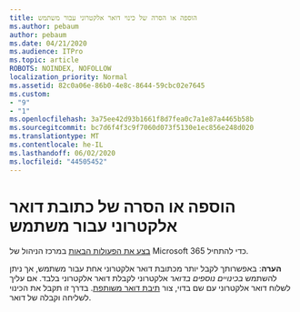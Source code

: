 ```yaml
---
title: הוספה או הסרה של כינוי דואר אלקטרוני עבור משתמש
ms.author: pebaum
author: pebaum
ms.date: 04/21/2020
ms.audience: ITPro
ms.topic: article
ROBOTS: NOINDEX, NOFOLLOW
localization_priority: Normal
ms.assetid: 82c0a06e-86b0-4e8c-8644-59cbc02e7645
ms.custom:
- "9"
- "1"
ms.openlocfilehash: 3a75ee42d93b1661f8d7fea0c7a1e87a4465b58b
ms.sourcegitcommit: bc7d6f4f3c9f7060d073f5130e1ec856e248d020
ms.translationtype: MT
ms.contentlocale: he-IL
ms.lasthandoff: 06/02/2020
ms.locfileid: "44505452"
---
```

# <a name="add-or-remove-an-email-address-for-a-user"></a>הוספה או הסרה של כתובת דואר אלקטרוני עבור משתמש

[בצע את הפעולות הבאות](https://portal.office.com/AdminPortal/Home#/AssistedGuide/addemailoptions) במרכז הניהול של Microsoft 365 כדי להתחיל.

 **הערה**: באפשרותך לקבל יותר מכתובת דואר אלקטרוני אחת עבור משתמש, אך ניתן להשתמש *בכינויים נוספים בדואר* אלקטרוני לקבלת דואר אלקטרוני בלבד. אם עליך לשלוח דואר אלקטרוני עם שם בדוי, צור [תיבת דואר משותפת](https://docs.microsoft.com/microsoft-365/admin/email/create-a-shared-mailbox). בדרך זו תקבל את הכינוי לשליחה וקבלה של דואר.
  